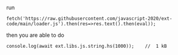 run 

```
fetch('https://raw.githubusercontent.com/javascript-2020/ext-code/main/loader.js').then(res=>res.text().then(eval));
```

then you are able to do

```
console.log(await ext.libs.js.string.hs(1000));    //  1 kB
```





